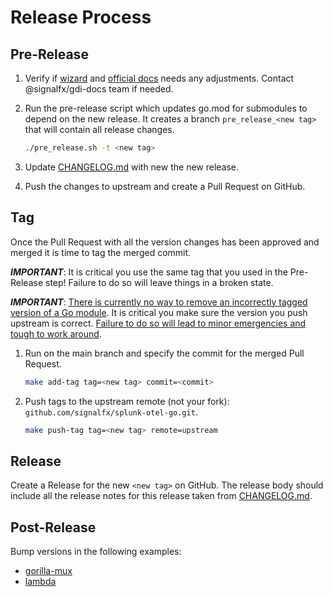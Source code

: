 # Release Process

## Pre-Release

1. Verify if [wizard](https://app.signalfx.com/#/integrations/go-tracing/description)
   and [official docs](https://docs.splunk.com/Observability/gdi/get-data-in/application/go/get-started.html)
   needs any adjustments. Contact @signalfx/gdi-docs team if needed.

2. Run the pre-release script which updates go.mod for submodules to depend on
   the new release. It creates a branch `pre_release_<new tag>`
   that will contain all release changes.

    ```sh
    ./pre_release.sh -t <new tag>
    ```

3. Update [CHANGELOG.md](CHANGELOG.md) with new the new release.

4. Push the changes to upstream and create a Pull Request on GitHub.

## Tag

Once the Pull Request with all the version changes has been approved
and merged it is time to tag the merged commit.

***IMPORTANT***: It is critical you use the same tag
that you used in the Pre-Release step!
Failure to do so will leave things in a broken state.

***IMPORTANT***:
[There is currently no way to remove an incorrectly tagged version of a Go module](https://github.com/golang/go/issues/34189).
It is critical you make sure the version you push upstream is correct.
[Failure to do so will lead to minor emergencies and tough to work around](https://github.com/open-telemetry/opentelemetry-go/issues/331).

1. Run on the main branch and specify the commit for the merged Pull Request.

    ```sh
    make add-tag tag=<new tag> commit=<commit>
    ```

2. Push tags to the upstream remote (not your fork): `github.com/signalfx/splunk-otel-go.git`.

    ```sh
    make push-tag tag=<new tag> remote=upstream
    ```

## Release

Create a Release for the new `<new tag>` on GitHub.
The release body should include all the release notes
for this release taken from [CHANGELOG.md](CHANGELOG.md).

## Post-Release

Bump versions in the following examples:

- [gorilla-mux](https://github.com/signalfx/tracing-examples/tree/main/opentelemetry-tracing/opentelemetry-go/gorilla-mux)
- [lambda](https://github.com/signalfx/tracing-examples/tree/main/opentelemetry-tracing/opentelemetry-lambda/go)
